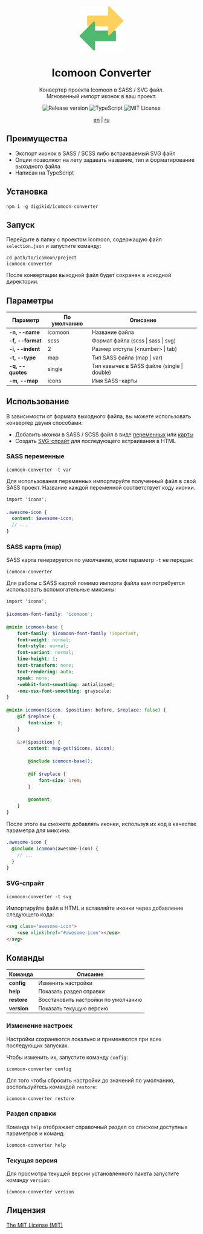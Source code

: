 <div align="center">
  <img alt="Icomoon Converter" src="https://github.com/digikid/icomoon-converter/raw/main/logo.png" height="117" />
  <h1>Icomoon Converter</h1>
  <p>Конвертер проекта Icomoon в SASS / SVG файл.<br>Мгновенный импорт иконок в ваш проект.</p>
  <img src="https://img.shields.io/github/release/digikid/icomoon-converter.svg?style=flat-square&logo=appveyor" alt="Release version">
  <img src="https://img.shields.io/github/languages/top/digikid/icomoon-converter.svg?style=flat-square&logo=appveyor" alt="TypeScript">
  <img src="https://img.shields.io/github/license/digikid/icomoon-converter.svg?style=flat-square&logo=appveyor" alt="MIT License">
  <p>
    <a href="https://github.com/digikid/icomoon-converter/blob/main/README.md">en</a> | <a href="https://github.com/digikid/icomoon-converter/blob/main/README-ru.md">ru</a></p>
</div>

## Преимущества

- Экспорт иконок в SASS / SCSS либо встраиваемый SVG файл
- Опции позволяют на лету задавать название, тип и форматирование выходного файла
- Написан на TypeScript

## Установка

```shell
npm i -g digikid/icomoon-converter
```

## Запуск

Перейдите в папку с проектом Icomoon, содержащую файл `selection.json` и запустите команду:

```shell
cd path/to/icomoon/project
icomoon-converter
```

После конвертации выходной файл будет сохранен в исходной директории.

## Параметры

| Параметр            | По умолчанию | Описание                                        |
|---------------------|--------------|-------------------------------------------------|
| <b>-n, --name</b>   | icomoon      | Название файла                                  |
| <b>-f, --format</b> | scss         | Формат файла (scss &#124; sass &#124; svg)      |
| <b>-i, --indent</b> | 2            | Размер отступа (&#60;number&#62; &#124; tab)    |
| <b>-t, --type</b>   | map          | Тип SASS файла (map &#124; var)                 |
| <b>-q, --quotes</b> | single       | Тип кавычек в SASS файле (single &#124; double) |
| <b>-m, --map</b>    | icons        | Имя SASS-карты                                  |

## Использование

В зависимости от формата выходного файла, вы можете использовать конвертер двумя способами:

- Добавить иконки в SASS / SCSS файл в виде [переменных](https://sass-lang.com/documentation/variables) или [карты](https://sass-lang.com/documentation/values/maps)
- Создать [SVG-спрайт](https://css-tricks.com/svg-sprites-use-better-icon-fonts/) для последующего встраивания в HTML

### SASS переменные

```shell
icomoon-converter -t var
```

Для использования переменных импортируйте полученный файл в свой SASS проект. Название каждой переменной соответствует коду иконки.

```scss
import 'icons';

.awesome-icon {
  content: $awesome-icon;
  // ...
}
```

### SASS карта (map)

SASS карта генерируется по умолчанию, если параметр `-t` не передан:

```shell
icomoon-converter
```

Для работы с SASS картой помимо импорта файла вам потребуется использовать вспомогательные миксины:

```scss
import 'icons';

$icomoon-font-family: 'icomoon';

@mixin icomoon-base {
    font-family: $icomoon-font-family !important;
    font-weight: normal;
    font-style: normal;
    font-variant: normal;
    line-height: 1;
    text-transform: none;
    text-rendering: auto;
    speak: none;
    -webkit-font-smoothing: antialiased;
    -moz-osx-font-smoothing: grayscale;
}

@mixin icomoon($icon, $position: before, $replace: false) {
    @if $replace {
        font-size: 0;
    }

    &:#{$position} {
        content: map-get($icons, $icon);

        @include icomoon-base();

        @if $replace {
            font-size: 1rem;
        }

        @content;
    }
}
```

После этого вы сможете добавлять иконки, используя их код в качестве параметра для миксина:

```scss
.awesome-icon {
  @include icomoon(awesome-icon) {
    // ...
  }
}
```

### SVG-спрайт

```shell
icomoon-converter -t svg
```

Импортируйте файл в HTML и вставляйте иконки через добавление следующего кода:

```html
<svg class="awesome-icon">
    <use xlink:href="#awesome-icon"></use>
</svg>
```

## Команды

| Команда        | Описание                            |
|----------------|-------------------------------------|
| <b>config</b>  | Изменить настройки                  |
| <b>help</b>    | Показать раздел справки             |
| <b>restore</b> | Восстановить настройки по умолчанию |
| <b>version</b> | Показать текущую версию             |

### Изменение настроек

Настройки сохраняются локально и применяются при всех последующих запусках.

Чтобы изменить их, запустите команду `config`:

```shell
icomoon-converter config
```

Для того чтобы сбросить настройки до значений по умолчанию, воспользуйтесь командой `restore`:

```shell
icomoon-converter restore
```

### Раздел справки

Команда `help` отображает справочный раздел со списком доступных параметров и команд:

```shell
icomoon-converter help
```

### Текущая версия

Для просмотра текущей версии установленного пакета запустите команду `version`:

```shell
icomoon-converter version
```

## Лицензия

[The MIT License (MIT)](LICENSE)
